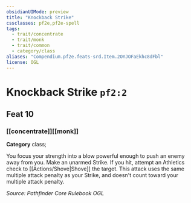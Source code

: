 ```yaml
---
obsidianUIMode: preview
title: "Knockback Strike"
cssclasses: pf2e,pf2e-spell
tags:
  - trait/concentrate
  - trait/monk
  - trait/common
  - category/class
aliases: "Compendium.pf2e.feats-srd.Item.2OYJOFaEkhc8dFbl"
license: OGL
---
```

# Knockback Strike `pf2:2`
## Feat 10
### [[concentrate]][[monk]]

**Category** class; 




You focus your strength into a blow powerful enough to push an enemy away from you. Make an unarmed Strike. If you hit, attempt an Athletics check to [[Actions/Shove|Shove]] the target. This attack uses the same multiple attack penalty as your Strike, and doesn't count toward your multiple attack penalty.

*Source: Pathfinder Core Rulebook*
*OGL*